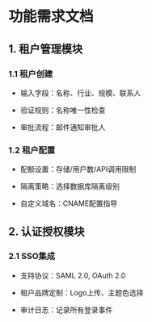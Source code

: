 # 功能需求文档
## 1. 租户管理模块
### 1.1 租户创建

- 输入字段：名称、行业、规模、联系人

- 验证规则：名称唯一性检查

- 审批流程：邮件通知审批人

### 1.2 租户配置

- 配额设置：存储/用户数/API调用限制

- 隔离策略：选择数据库隔离级别

- 自定义域名：CNAME配置指导

## 2. 认证授权模块
### 2.1 SSO集成

- 支持协议：SAML 2.0, OAuth 2.0

- 租户品牌定制：Logo上传、主题色选择

- 审计日志：记录所有登录事件